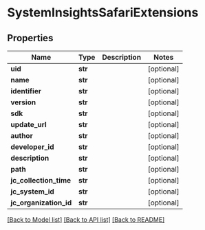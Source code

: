 # SystemInsightsSafariExtensions

## Properties
Name | Type | Description | Notes
------------ | ------------- | ------------- | -------------
**uid** | **str** |  | [optional] 
**name** | **str** |  | [optional] 
**identifier** | **str** |  | [optional] 
**version** | **str** |  | [optional] 
**sdk** | **str** |  | [optional] 
**update_url** | **str** |  | [optional] 
**author** | **str** |  | [optional] 
**developer_id** | **str** |  | [optional] 
**description** | **str** |  | [optional] 
**path** | **str** |  | [optional] 
**jc_collection_time** | **str** |  | [optional] 
**jc_system_id** | **str** |  | [optional] 
**jc_organization_id** | **str** |  | [optional] 

[[Back to Model list]](../README.md#documentation-for-models) [[Back to API list]](../README.md#documentation-for-api-endpoints) [[Back to README]](../README.md)


